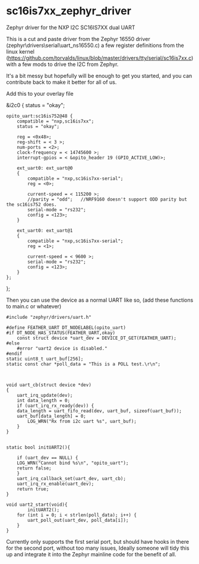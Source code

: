 # sc16is7xx_zephyr_driver
Zephyr driver for the NXP I2C SC16IS7XX dual UART

This is a cut and paste driver from the Zephyr 16550 driver (zephyr\drivers\serial\uart_ns16550.c) a few register definitions from the linux kernel (https://github.com/torvalds/linux/blob/master/drivers/tty/serial/sc16is7xx.c) with a few mods to drive the I2C from Zephyr. 

It's a bit messy but hopefully will be enough to get you started, and you can contribute back to make it better for all of us. 

Add this to your overlay file

&i2c0 {
	status = "okay";

	opito_uart:sc16is752@48 {
		compatible = "nxp,sc16is7xx";
		status = "okay";

		reg = <0x48>;
		reg-shift = < 3 >;
		num-ports = <2>; 		
		clock-frequency = < 14745600 >;		
		interrupt-gpios = < &opito_header 19 (GPIO_ACTIVE_LOW)>;		
		
		ext_uart0: ext_uart@0
		{
			compatible = "nxp,sc16is7xx-serial";
			reg = <0>;

			current-speed = < 115200 >;
			//parity = "odd"; 	//NRF9160 doesn't support ODD parity but the sc16is752 does.
			serial-mode = "rs232";
			config = <123>;
		}

		ext_uart0: ext_uart@1
		{
			compatible = "nxp,sc16is7xx-serial";
			reg = <1>;

			current-speed = < 9600 >;
			serial-mode = "rs232";
			config = <123>;
		}
	};
};

	
	
	
Then you can use the device as a normal UART like so, (add these functions to main.c or whatever)

	#include "zephyr/drivers/uart.h"
	
	#define FEATHER_UART DT_NODELABEL(opito_uart)
	#if DT_NODE_HAS_STATUS(FEATHER_UART,okay)
		const struct device *uart_dev = DEVICE_DT_GET(FEATHER_UART);
	#else
		#error "uart2 device is disabled."
	#endif
	static uint8_t uart_buf[256];
	static const char *poll_data = "This is a POLL test.\r\n";

	
	
	void uart_cb(struct device *dev)
	{
	    uart_irq_update(dev);
	    int data_length = 0;
	    if (uart_irq_rx_ready(dev)) {
		data_length = uart_fifo_read(dev, uart_buf, sizeof(uart_buf));
		uart_buf[data_length] = 0;
			LOG_WRN("Rx from i2c uart %s", uart_buf);
	    }
	}


	static bool initUART2(){

	    if (uart_dev == NULL) {
		LOG_WRN("Cannot bind %s\n", "opito_uart");
		return false;
	    }
	    uart_irq_callback_set(uart_dev, uart_cb);
		uart_irq_rx_enable(uart_dev);
	    return true;
	}

	void uart2_start(void){
	    	initUART2();
		for (int i = 0; i < strlen(poll_data); i++) {
			uart_poll_out(uart_dev, poll_data[i]);
		}
	}


Currently only supports the first serial port, but should have hooks in there for the second port, without too many issues, Ideally someone will tidy this up and integrate it into the Zephyr mainline code for the benefit of all. 

